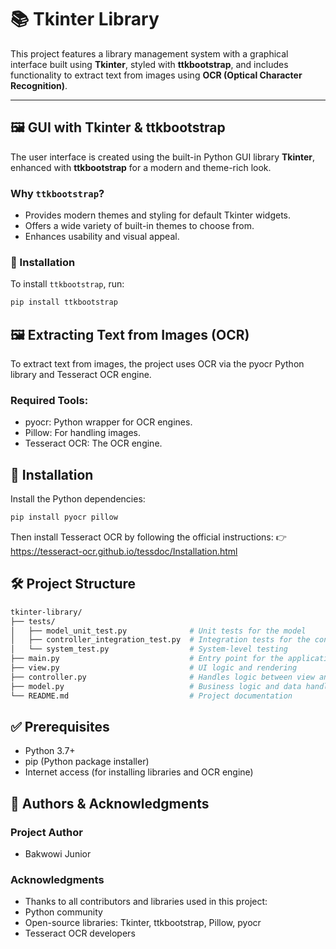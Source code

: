 # 📚 Tkinter Library

This project features a library management system with a graphical interface built using **Tkinter**, styled with **ttkbootstrap**, and includes functionality to extract text from images using **OCR (Optical Character Recognition)**.

---

## 🖼 GUI with Tkinter & ttkbootstrap

The user interface is created using the built-in Python GUI library **Tkinter**, enhanced with **ttkbootstrap** for a modern and theme-rich look.

### Why `ttkbootstrap`?
- Provides modern themes and styling for default Tkinter widgets.
- Offers a wide variety of built-in themes to choose from.
- Enhances usability and visual appeal.

### 🔧 Installation
To install `ttkbootstrap`, run:
```bash
pip install ttkbootstrap
```

## 🖼️ Extracting Text from Images (OCR)
To extract text from images, the project uses OCR via the pyocr Python library and Tesseract OCR engine.

### Required Tools:
- pyocr: Python wrapper for OCR engines.
- Pillow: For handling images.
- Tesseract OCR: The OCR engine.

## 🔧 Installation
Install the Python dependencies:

```bash
pip install pyocr pillow
```

Then install Tesseract OCR by following the official instructions: 👉 https://tesseract-ocr.github.io/tessdoc/Installation.html


## 🛠 Project Structure
```bash
tkinter-library/
├── tests/
│   ├── model_unit_test.py              # Unit tests for the model
│   ├── controller_integration_test.py  # Integration tests for the controller
│   └── system_test.py                  # System-level testing
├── main.py                             # Entry point for the application
├── view.py                             # UI logic and rendering
├── controller.py                       # Handles logic between view and model
├── model.py                            # Business logic and data handling
└── README.md                           # Project documentation              
```

## ✅ Prerequisites
- Python 3.7+
- pip (Python package installer)
- Internet access (for installing libraries and OCR engine)

## 🙏 Authors & Acknowledgments
### Project Author
- Bakwowi Junior

### Acknowledgments
- Thanks to all contributors and libraries used in this project:
- Python community
- Open-source libraries: Tkinter, ttkbootstrap, Pillow, pyocr
- Tesseract OCR developers